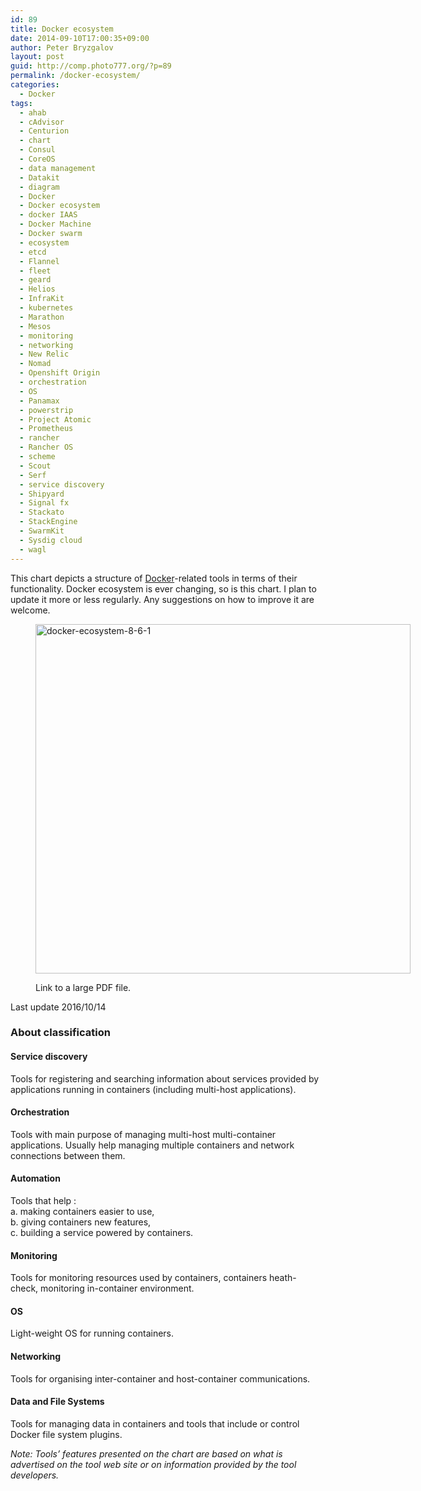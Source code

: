 ```yaml
---
id: 89
title: Docker ecosystem
date: 2014-09-10T17:00:35+09:00
author: Peter Bryzgalov
layout: post
guid: http://comp.photo777.org/?p=89
permalink: /docker-ecosystem/
categories:
  - Docker
tags:
  - ahab
  - cAdvisor
  - Centurion
  - chart
  - Consul
  - CoreOS
  - data management
  - Datakit
  - diagram
  - Docker
  - Docker ecosystem
  - docker IAAS
  - Docker Machine
  - Docker swarm
  - ecosystem
  - etcd
  - Flannel
  - fleet
  - geard
  - Helios
  - InfraKit
  - kubernetes
  - Marathon
  - Mesos
  - monitoring
  - networking
  - New Relic
  - Nomad
  - Openshift Origin
  - orchestration
  - OS
  - Panamax
  - powerstrip
  - Project Atomic
  - Prometheus
  - rancher
  - Rancher OS
  - scheme
  - Scout
  - Serf
  - service discovery
  - Shipyard
  - Signal fx
  - Stackato
  - StackEngine
  - SwarmKit
  - Sysdig cloud
  - wagl
---
```

This chart depicts a structure of <a title="Docker" href="http://https://www.docker.com" target="_blank">Docker</a>-related tools in terms of their functionality. Docker ecosystem is ever changing, so is this chart. I plan to update it more or less regularly. Any suggestions on how to improve it are welcome.<figure id="attachment_241" aria-describedby="caption-attachment-241" style="width: 600px" class="wp-caption alignnone">

<a href="http://comp.photo777.org/wp-content/uploads/2014/09/Docker-ecosystem-8.6.1.pdf" target="_blank"><img class="alignnone wp-image-258 size-full" src="http://comp.photo777.org/wp-content/uploads/2014/09/Docker-ecosystem-8.6.1.png" alt="docker-ecosystem-8-6-1" width="600" height="559" srcset="http://comp.photo777.org/wp-content/uploads/2014/09/Docker-ecosystem-8.6.1.png 600w, http://comp.photo777.org/wp-content/uploads/2014/09/Docker-ecosystem-8.6.1-429x400.png 429w" sizes="(max-width: 600px) 100vw, 600px" /></a><figcaption id="caption-attachment-241" class="wp-caption-text">Link to a large PDF file.</figcaption></figure> 

Last update 2016/10/14

### About classification

#### Service discovery

Tools for registering and searching information about services provided by applications running in containers (including multi-host applications).

#### Orchestration

Tools with main purpose of managing multi-host multi-container applications. Usually help managing multiple containers and network connections between them.

#### Automation

Tools that help :  
a. making containers easier to use,  
b. giving containers new features,  
c. building a service powered by containers.

#### Monitoring

Tools for monitoring resources used by containers, containers heath- check, monitoring in-container environment.

#### OS

Light-weight OS for running containers.

#### Networking

Tools for organising inter-container and host-container communications.

#### Data and File Systems

Tools for managing data in containers and tools that include or control Docker file system plugins.

_Note: Tools&#8217; features presented on the chart are based on what is advertised on the tool web site or on information provided by the tool developers._